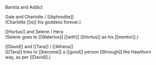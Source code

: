 Barista and Addict  
  
Gale and Charlotte / [[Aphrodite]]  
(Charlotte [[is]] his goddess forever.)  
  
[[Hortus]] and Selene / Hera  
(Selene goes to [[Waterloo]] [[with]] [[Hortus]] as his [[mentor]].)  
  
[[David]] and [[Tara]] / [[Athena]]  
([[Tara]] tries to [[become]] a [[good]] person [[through]] the Hawthorn way, as per [[David]].)